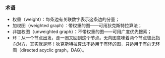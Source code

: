 ### 术语

* 权重（weight）：每条边有关联数字表示这条边的分量；
* 加权图（weighted graph）：带权重的图——可用狄克斯特拉算法；
* 非加权图（unweighted graph）：不带权重的图——可用广度优先搜索；
* 环：从一个节点出发，走一圈又回到这个节点。无向图意味着两个节点彼此指向对方，其实就是环！狄克斯特拉算法不适用于有环的图，只适用于有向无环图（directed acyclic graph，DAG）。